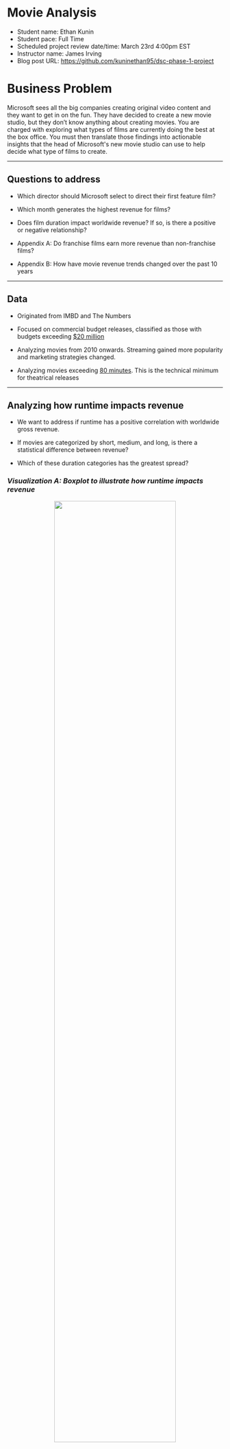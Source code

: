 #  Movie Analysis

- Student name: Ethan Kunin
- Student pace: Full Time
- Scheduled project review date/time: March 23rd 4:00pm EST
- Instructor name: James Irving
- Blog post URL: https://github.com/kuninethan95/dsc-phase-1-project

# Business Problem

Microsoft sees all the big companies creating original video content and they want to get in on the fun. They have decided to create a new movie studio, but they don’t know anything about creating movies. You are charged with exploring what types of films are currently doing the best at the box office. You must then translate those findings into actionable insights that the head of Microsoft's new movie studio can use to help decide what type of films to create.





--------------------------

## Questions to address

- Which director should Microsoft select to direct their first feature film?
- Which month generates the highest revenue for films?
- Does film duration impact worldwide revenue? If so, is there a positive or negative relationship?
- Appendix A: Do franchise films earn more revenue than non-franchise films?

- Appendix B: How have movie revenue trends changed over the past 10 years

--------------------------------------------------------------

## Data
- Originated from IMBD and The Numbers
- Focused on commercial budget releases, classified as those with budgets exceeding [$20 million](https://www.marketwatch.com/storynetflix-reportedly-set-to-produce-90-movies-a-year-with-budgets-up-to-200-million-2018-12-16)
- Analyzing movies from 2010 onwards. Streaming gained more popularity and marketing strategies changed. 

- Analyzing movies exceeding [80 minutes](https://screenwriting.io/what-is-a-feature-film/). This is the technical minimum for theatrical releases


----------

## Analyzing how runtime impacts revenue
- We want to address if runtime has a positive correlation with worldwide gross revenue. 
- If movies are categorized by short, medium, and long, is there a statistical difference between revenue?

- Which of these duration categories has the greatest spread? 



### *Visualization A: Boxplot to illustrate how runtime impacts revenue*


<center><img src="./Images/output_39_0.png" width=75%></center>
                                                        
                                                       

    


### *Conclusion*
- Long movies have the highest median
- Long movies have the largest distributional spread
- Short and medium length movies have similar distributions

- **Recommendation:** Film should be at least 120 minuntes in runtime

### *Visualization B: Linear regression plot to illustrate how runtime impacts revenue*


<center><img src="./Images/output_42_0.png" width=75%></center>


### Conclusion 
- There is a positive relationship between film duration and worldwide gross
- Long movies have more outlier values. 

- 43% of films are considered 'medium' duration, 30% 'short' duration, and 27% 'long' duration
- **Recommendation:** Further support for long movies

# Analyze which directors generate the highest revenue
- Are the top directors consistently profitable?
- How much revenue do top directors' films earn?
- Are all films that top directors produce domestically and globally profitable?

- Choosing to hone in on revenue and cost because these measures have a greater influence on balance sheet than ROI. 




### *Visualization A: Top 20 Directors, 2 Graphs to display WW and Mean/Sum*


<center><img src="./Images/output_64_1.png" width=75%></center>
    


### *Conclusion*
- Many of the directors on the left chart also appear on the right
- Valuable list to parse through when considering who will direct the first film
- Outliers are a valuable data point because they can make a significant impact on balance sheet

- **Recommendation:** Joe Russo (Avengers) has generated over $3.9B in worldwide gross. Chose a director of similar total and average revenue




### *Visualization B: Analyze profitability and relationship between budget and worldwide revenue for Top Directors*


<center><img src="./Images/output_76_0.png" width=75%></center>
    

### *Conclusion* 
- Positive relationship between production budget & worldwide gross
- Not all movies are domestically profitable
- All movies are profitable when comparing production budget to worldwide gross

- Worldwide gross is a more impactful measurement than domestic. 
- **Recommendation:** Further support for selecting top grossing directors

# Analyze the best time to release a movie
- Evaluate which season  generates the highest amount of revenue on average. 
- Analyze which month generates the highest revenue per film on average

- This may be dependent on a number of factors such as awards seasons, consumer spending habits, quality of releases, and more. 

   

    

### *Visualization A: Stacked (domestic + worldwide) bar plot showing how much revenue films generate per month on average*




<center><img src="./Images/movie_month1.png" width=75%></center>
    

    


### *Conclusion*
- June movie generate the highest revenue on average followed by May and July
- Worldwide gross exceeds domestic gross in every month
- Total gross is lowest in January

- August-October is the lowest span of three consecutive months
- **Recommendation:** Release movies in Summer months



### *Visualization B: Boxplot of worldwide gross based on season*


<center><img src="./Images/output_92_0.png" width=75%></center>
    


### Conclusion 
- Spring and Summer films have the highest medians.
- Spring and Summer films have larger distributions.
- Corresponds with our month observations.
- While November is typically a high grossing month, December and January reduce the Winter average.
- **Recommendation:** Further support for releasing movies in Summer months

## Outcomes and Recommendations
- **Longer films outperform shorter films on average.** Consider releasing a film with a runtime that exceeds 120 minutes. There also tends to be more high outliers in this duration category.
-  **Top directors from 2010-2019 have produced profitable films from a worldwide gross perspective 100% of the time.** Consider hiring one of the top 20 directors suggested above. 
- **Summer films outperform any other season.** May through July produce the highest worldwide grossing films on average.
- **Long term consideration: produce a franchise.** Franchises earn more revenue than non-franchises. This may be partially due to organic marketing and loyal fanbases.  

## For more Informatoin ## 
---
 


See the full analysis in the Jupyter notebook or review the presentation in the GitHub repository

-----


### Appendix A: Analyze how movies have performed the past 10 years through trends
- Analyze how production costs have changed over the last 10 years.
- Analyze if worldwide gross and domestic gross have similar trends.

- Check if there are any years when costs exceeded either domestic or worldwide revenue.



### *Visualization A: Lineplot of worldwide/domestic gross/cost based on year*


<center><img src="./Images/overtyears.png" width=75%></center>


 ### *Conclusion*
 - In 2017 worldwide revenue began to decline
 - In 2018 domestic revenue began to decline
 - Production costs have steadily risen but remain relatively flat
 - Worldwide revenue has exceeded production costs every year

 - Between 2018 and 2019 production costs exceeded domestic revenue


# Appendix B: Analyze how franchises perform compared to non-franchises
- Check if franchise films generate higher worldwide revenue on average than non-franchise films.
- Explore how this trend has varied over the past 10 years
- See which type of film has a greater positive correlation between production budget and revenue
- Used this [site](https://www.filmsite.org/) to gather data. 


### *Visualization A: Time trend for Franchise vs. Non-Franchise movies*


<center><img src="./Images/franvnonfran.png" width=75%></center>


### *Conclusion:*
- Franchise films have outperformed non-franchise films every year
- They follow a similar trend, both declined towards 2018
- Franchise films have greater standard deviation
- **Recommendation:** Begin building a lasting franchise, possibly using licensed Microsoft IP (such as Halo)

### *Visualization B: Linear Regression Scatter Plot displaying relationship between Worldwide Gross and Production Cost for Franchise vs. Non-Franchise Films*

<center><img src="./Images/output_131_0.png" width=75%></center>

### *Conclusion:*
- Franchise films have a stronger positive relationship between revenue and cost than non-franchise films.
- The linear regression line is higher at every production cost value. 

### *Repository Structure:*
Extra. Scratch Notebook

Images. 

zippedData.

EKuninrepo.pdf

Ethan Kunin Movie Presentation.pdf

Movie_project_nb.pdf

Phase 1 Project Notebook.ipynb

README.md